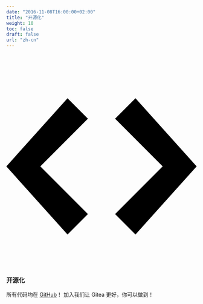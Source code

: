 ```yaml
---
date: "2016-11-08T16:00:00+02:00"
title: "开源化"
weight: 10
toc: false
draft: false
url: "zh-cn"
---
```


<h3>
	<svg class="octicon octicon-code" viewBox="0 0 14 16" version="1.1" aria-hidden="true">
		<path fill-rule="evenodd" d="M9.5 3L8 4.5 11.5 8 8 11.5 9.5 13 14 8 9.5 3zm-5 0L0 8l4.5 5L6 11.5 2.5 8 6 4.5 4.5 3z"></path>
	</svg>
	开源化
</h3>

所有代码均在 [GitHub](https://github.com/go-gitea/gitea/)！
加入我们让 Gitea 更好，你可以做到！
